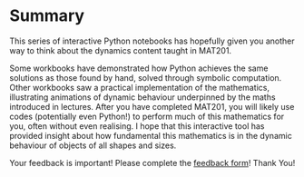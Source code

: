 # Summary

This series of interactive Python notebooks has hopefully given you another way to think about the dynamics content taught in MAT201. 

Some workbooks have demonstrated how Python achieves the same solutions as those found by hand, solved through symbolic computation. Other workbooks saw a practical implementation of the mathematics, illustrating animations of dynamic behaviour underpinned by the maths introduced in lectures. After you have completed MAT201, you will likely use codes (potentially even Python!) to perform much of this mathematics for you, often without even realising. I hope that this interactive tool has provided insight about how fundamental this mathematics is in the dynamic behaviour of objects of all shapes and sizes.  

Your feedback is important! Please complete the [feedback 
form](https://forms.office.com/Pages/ResponsePage.aspx?id=uhrLqo_zDkGRU8FqAOv0zBF0GlTkaslHk3o_q4zrcNhUNzdaQTdMSklMUjdTNDlSUlEyUzdYUDhKVy4u)! 
Thank You!
